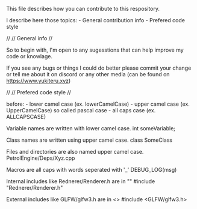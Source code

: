 This file describes how you can contribute to this respository.

I describe here those topics:
    - General contribution info
    - Prefered code style      


//
// General info
//

So to begin with, I'm open to any sugesstions
that can help improve my code or knowlage.

If you see any bugs or things I could do better
please commit your change or tell me about it
on discord or any other media (can be found on https://www.yukiteru.xyz)

//
// Prefered code style
//

before:
    - lower camel case (ex. lowerCamelCase)
    - upper camel case (ex. UpperCamelCase) so called pascal case
    - all caps    case (ex. ALLCAPSCASE)


Variable names are written with lower camel case.
    int someVariable;

Class names are written using upper camel case.
    class SomeClass

Files and directories are also named upper camel case.
    PetrolEngine/Deps/Xyz.cpp

Macros are all caps with words seperated with '_'
    DEBUG_LOG(msg)

Internal includes like Rednerer/Renderer.h are in ""
    #include "Rednerer/Renderer.h"

External includes like GLFW/glfw3.h are in <>
    #include <GLFW/glfw3.h>
